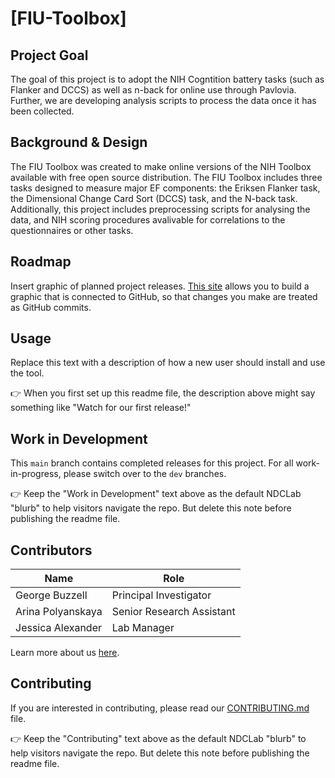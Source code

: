# [FIU-Toolbox]

## Project Goal
The goal of this project is to adopt the NIH Cogntition battery tasks (such as Flanker and DCCS) as well as n-back for online use through Pavlovia. Further, we are developing analysis scripts to process the data once it has been collected. 


## Background & Design
The FIU Toolbox was created to make online versions of the NIH Toolbox available with free open source distribution. The FIU Toolbox includes three tasks designed to measure major EF components: the Eriksen Flanker task, the Dimensional Change Card Sort (DCCS) task, and the N-back task. Additionally, this project includes preprocessing scripts for analysing the data, and NIH scoring procedures avalivable for correlations to the questionnaires or other tasks. 


## Roadmap
Insert graphic of planned project releases. [This site](https://app.diagrams.net/) allows you to build a graphic that is connected to GitHub, so that changes you make are treated as GitHub commits.


## Usage
Replace this text with a description of how a new user should install and use the tool.

:point_right: When you first set up this readme file, the description above might say something like "Watch for our first release!"

## Work in Development
This `main` branch contains completed releases for this project. For all work-in-progress, please switch over to the `dev` branches.

:point_right: Keep the "Work in Development" text above as the default NDCLab "blurb" to help visitors navigate the repo. But delete this note before publishing the readme file.


## Contributors
| Name | Role |
| ---  | ---  |
| George Buzzell | Principal Investigator |
| Arina Polyanskaya | Senior Research Assistant |
| Jessica Alexander | Lab Manager |

Learn more about us [here](www.ndclab.com/people).

## Contributing
If you are interested in contributing, please read our [CONTRIBUTING.md](CONTRIBUTING.md) file.

:point_right: Keep the "Contributing" text above as the default NDCLab "blurb" to help visitors navigate the repo. But delete this note before publishing the readme file.
